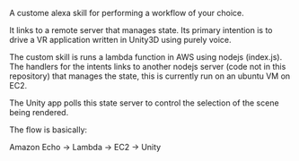 A custome alexa skill for performing a workflow of your choice.

It  links to a remote server that manages state.  Its primary intention is to drive a VR application written in Unity3D using purely voice.

The custom skill is runs a lambda function in AWS using nodejs (index.js).  The handlers for the intents links to another nodejs server (code not in this repository) that manages the state, this is currently run on an ubuntu VM on EC2.

The Unity app polls this state server to control the selection of the scene being rendered.

The flow is basically:

Amazon Echo -> Lambda -> EC2 -> Unity
